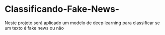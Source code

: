 # Classificando-Fake-News-
Neste projeto será aplicado um modelo de deep learning para classificar se um texto é fake news ou não
